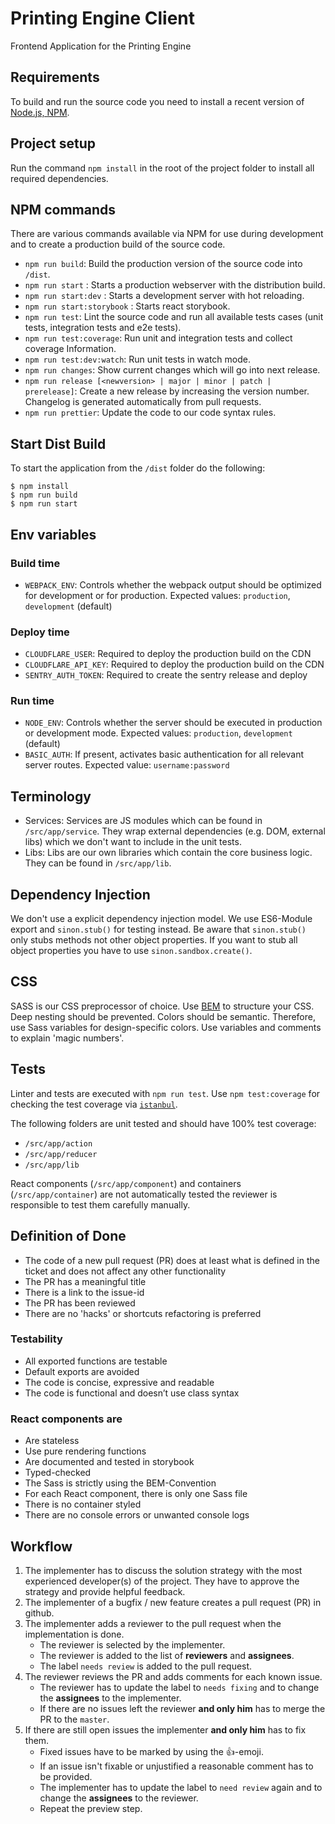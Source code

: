 # Printing Engine Client

Frontend Application for the Printing Engine

## Requirements

To build and run the source code you need to install a recent version of [Node.js, NPM](https://nodejs.org/).

## Project setup

Run the command `npm install` in the root of the project folder to install all required dependencies.

## NPM commands

There are various commands available via NPM for use during development and to create a production build of the source code.

- `npm run build`: Build the production version of the source code into `/dist`.
- `npm run start` : Starts a production webserver with the distribution build.
- `npm run start:dev` : Starts a development server with hot reloading.
- `npm run start:storybook` : Starts react storybook.
- `npm run test`: Lint the source code and run all available tests cases (unit tests, integration tests and e2e tests).
- `npm run test:coverage`: Run unit and integration tests and collect coverage Information.
- `npm run test:dev:watch`: Run unit tests in watch mode.
- `npm run changes`: Show current changes which will go into next release.
- `npm run release [<newversion> | major | minor | patch | prerelease]`: Create a new release by increasing the version number. Changelog is generated automatically from pull requests.
- `npm run prettier`: Update the code to our code syntax rules.

## Start Dist Build

To start the application from the `/dist` folder do the following:

~~~
$ npm install
$ npm run build
$ npm run start
~~~

## Env variables

### Build time

- `WEBPACK_ENV`: Controls whether the webpack output should be optimized for development or for production. Expected values: `production`, `development` (default)

### Deploy time

- `CLOUDFLARE_USER`: Required to deploy the production build on the CDN
- `CLOUDFLARE_API_KEY`: Required to deploy the production build on the CDN
- `SENTRY_AUTH_TOKEN`: Required to create the sentry release and deploy

### Run time

- `NODE_ENV`: Controls whether the server should be executed in production or development mode. Expected values: `production`, `development` (default)
- `BASIC_AUTH`: If present, activates basic authentication for all relevant server routes. Expected value: `username:password`

## Terminology
- Services: Services are JS modules which can be found in `/src/app/service`. They wrap external dependencies (e.g. DOM, external libs) which we don't want to include in the unit tests.
- Libs: Libs are our own libraries which contain the core business logic. They can be found in `/src/app/lib`.

## Dependency Injection
We don't use a explicit dependency injection model. We use ES6-Module export and `sinon.stub()` for testing instead.
Be aware that `sinon.stub()` only stubs methods not other object properties. If you want to stub all object properties you
have to use `sinon.sandbox.create()`.

## CSS
SASS is our CSS preprocessor of choice.
Use [BEM](https://en.bem.info/) to structure your CSS. Deep nesting should be prevented.
Colors should be semantic. Therefore, use Sass variables for design-specific colors.
Use variables and comments to explain 'magic numbers'.

## Tests
Linter and tests are executed with `npm run test`.
Use `npm test:coverage` for checking the test coverage via [`istanbul`](https://github.com/gotwarlost/istanbul).

The following folders are unit tested and should have 100% test coverage:
- `/src/app/action`
- `/src/app/reducer`
- `/src/app/lib`

React components (`/src/app/component`) and containers (`/src/app/container`) are not automatically tested the reviewer is responsible to test them carefully manually.

## Definition of Done

- The code of a new pull request (PR) does at least what is defined in the ticket and does not affect any other functionality
- The PR has a meaningful title
- There is a link to the issue-id
- The PR has been reviewed
- There are no 'hacks' or shortcuts refactoring is preferred

###	Testability
- All exported functions are testable
- Default exports are avoided
- The code is concise, expressive and readable
- The code is functional and doesn’t use class syntax

### React components are
- Are stateless
- Use pure rendering functions
- Are documented and tested in storybook
- Typed-checked
- The Sass is strictly using the BEM-Convention
- For each React component, there is only one Sass file
- There is no container styled
- There are no console errors or unwanted console logs

## Workflow
1. The implementer has to discuss the solution strategy with the most experienced developer(s) of the project. They have to approve the strategy and provide helpful feedback.  
1. The implementer of a bugfix / new feature creates a pull request (PR) in github.
1. The implementer adds a reviewer to the pull request when the implementation is done.
   - The reviewer is selected by the implementer.
   - The reviewer is added to the list of **reviewers** and **assignees**.
   - The label `needs review` is added to the pull request.
1. The reviewer reviews the PR and adds comments for each known issue.
   - The reviewer has to update the label to `needs fixing` and to change the **assignees** to the implementer.
   - If there are no issues left the reviewer **and only him** has to merge the PR to the `master`.
1. If there are still open issues the implementer **and only him** has to fix them.
   - Fixed issues have to be marked by using the :+1:-emoji.
   - If an issue isn't fixable or unjustified a reasonable comment has to be provided.
   - The implementer has to update the label to `need review` again and to change the **assignees** to the reviewer.
   - Repeat the preview step.
